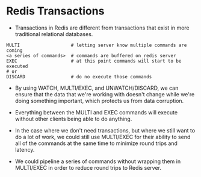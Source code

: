 # Redis Transactions

- Transactions in Redis are different from transactions that exist in more
  traditional relational databases.

```shell
MULTI                   # letting server know multiple commands are coming
<a series of commands>  # commands are buffered on redis server
EXEC                    # at this point commands will start to be executed
# or
DISCARD                 # do no execute those commands
```

- By using WATCH, MULTI/EXEC, and UNWATCH/DISCARD, we can ensure that the data
  that we're working with doesn't change while we're doing something important,
  which protects us from data corruption.

- Everything between the MULTI and EXEC commands will execute without other
  clients being able to do anything.

- In the case where we don't need transactions, but where we still want to do a
  lot of work, we could still use MULTI/EXEC for their ability to send all of
  the commands at the same time to minimize round trips and latency.

- We could pipeline a series of commands without wrapping them in MULTI/EXEC in
  order to reduce round trips to Redis server.
